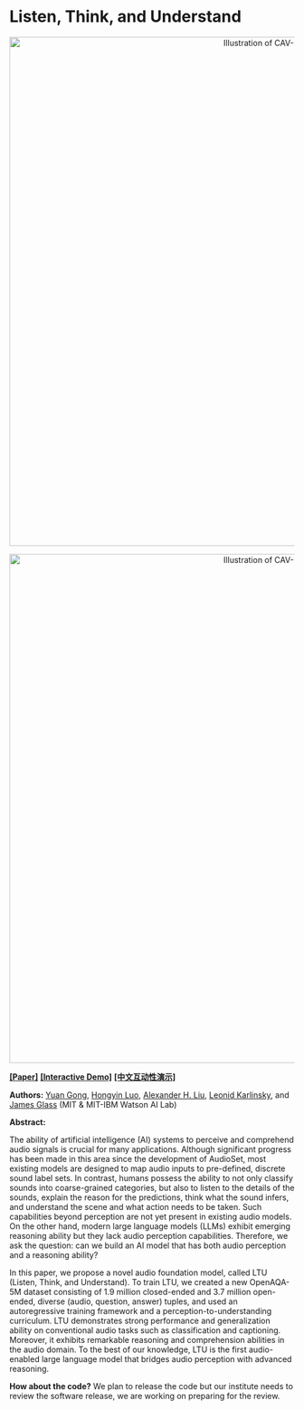 # Listen, Think, and Understand
<p align="center"><img src="https://github.com/YuanGongND/ltu/blob/main/ltu.png?raw=true" alt="Illustration of CAV-MAE." width="900"/></p>

<p align="center"><img src="https://github.com/YuanGongND/ltu/blob/main/usage.gif?raw=true" alt="Illustration of CAV-MAE." width="900"/></p>

**[[Paper]](https://arxiv.org/abs/2305.10790)** **[[Interactive Demo]](https://5ce0509da5afd49800.gradio.live)** **[[中文互动性演示]](https://4e320c2026bd6d8f0d.gradio.live)**

**Authors:** [Yuan Gong](https://yuangongnd.github.io/), [Hongyin Luo](https://luohongyin.github.io/), [Alexander H. Liu](https://alexander-h-liu.github.io/), [Leonid Karlinsky](https://mitibmwatsonailab.mit.edu/people/leonid-karlinsky/), and [James Glass](https://people.csail.mit.edu/jrg/) (MIT & MIT-IBM Watson AI Lab)

**Abstract:** 

The ability of artificial intelligence (AI) systems to perceive and comprehend audio signals is crucial for many applications. Although significant progress has been made in this area since the development of AudioSet, most existing models are designed to map audio inputs to pre-defined, discrete sound label sets. In contrast, humans possess the ability to not only classify sounds into coarse-grained categories, but also to listen to the details of the sounds, explain the reason for the predictions, think what the sound infers, and understand the scene and what action needs to be taken. Such capabilities beyond perception are not yet present in existing audio models. On the other hand, modern large language models (LLMs) exhibit emerging reasoning ability but they lack audio perception capabilities. Therefore, we ask the question: can we build an AI model that has both audio perception and a reasoning ability?

In this paper, we propose a novel audio foundation model, called LTU (Listen, Think, and Understand). To train LTU, we created a new OpenAQA-5M dataset consisting of 1.9 million closed-ended and 3.7 million open-ended, diverse (audio, question, answer) tuples, and used an autoregressive training framework and a perception-to-understanding curriculum. LTU demonstrates strong performance and generalization ability on conventional audio tasks such as classification and captioning. Moreover, it exhibits remarkable reasoning and comprehension abilities in the audio domain. To the best of our knowledge, LTU is the first audio-enabled large language model that bridges audio perception with advanced reasoning.

**How about the code?**
We plan to release the code but our institute needs to review the software release, we are working on preparing for the review. 
